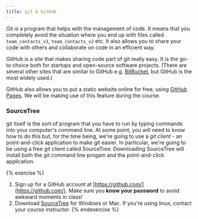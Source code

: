 ```yaml
---
title: git & GitHub
---
```


Git is a program that helps with the management of code. It means that you completely avoid the situation where you end up with files called `team_contacts_v1`, `team_contacts_v2` etc. It also allows you to share your code with others and collaborate on code in an efficient way.

GitHub is a site that makes sharing code part of git really easy. It is the go-to choice both for startups and open-source software projects. (There are several other sites that are similar to GitHub e.g. [BitBucket](https://bitbucket.org), but GitHub is the most widely used.)

GitHub also allows you to put a static website online for free, using [GitHub Pages](http://pages.github.com/). We will be making use of this feature during the course.

### SourceTree

git itself is the sort of program that you have to run by typing commands into your computer's command line. At some point, you will need to know how to do this but, for the time being, we're going to use a *git client* - an point-and-click application to make git easier. In particular, we're going to be using a free git client called SourceTree. Downloading SourceTree will install both the git command line progam and the point-and-click application.

{% exercise %}
1. Sign up for a GitHub account at [https://github.com/](https://github.com/). Make sure you **know your password** to avoid awkward moments in class!
2. Download [SourceTree](http://www.sourcetreeapp.com/) for Windows or Mac. If you're using linux, contact your course instructor.
{% endexercise %}